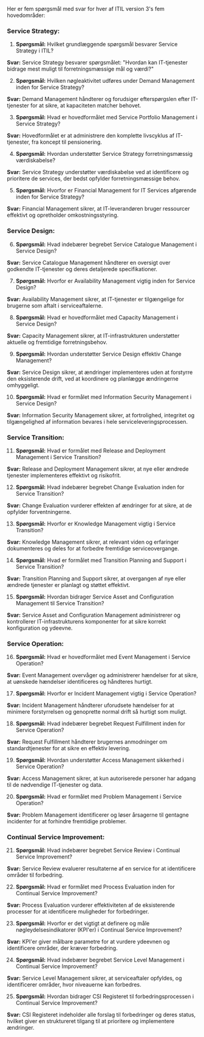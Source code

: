 Her er fem spørgsmål med svar for hver af ITIL version 3's fem hovedområder:
### Service Strategy:

1. **Spørgsmål:** Hvilket grundlæggende spørgsmål besvarer Service Strategy i ITIL?

**Svar:** Service Strategy besvarer spørgsmålet: "Hvordan kan IT-tjenester bidrage mest muligt til forretningsmæssige mål og værdi?"

2. **Spørgsmål:** Hvilken nøgleaktivitet udføres under Demand Management inden for Service Strategy?

**Svar:** Demand Management håndterer og forudsiger efterspørgslen efter IT-tjenester for at sikre, at kapaciteten matcher behovet.

3. **Spørgsmål:** Hvad er hovedformålet med Service Portfolio Management i Service Strategy?

**Svar:** Hovedformålet er at administrere den komplette livscyklus af IT-tjenester, fra koncept til pensionering.

4. **Spørgsmål:** Hvordan understøtter Service Strategy forretningsmæssig værdiskabelse?

**Svar:** Service Strategy understøtter værdiskabelse ved at identificere og prioritere de services, der bedst opfylder forretningsmæssige behov.

5. **Spørgsmål:** Hvorfor er Financial Management for IT Services afgørende inden for Service Strategy?

**Svar:** Financial Management sikrer, at IT-leverandøren bruger ressourcer effektivt og opretholder omkostningsstyring.

### Service Design:

6. **Spørgsmål:** Hvad indebærer begrebet Service Catalogue Management i Service Design?

**Svar:** Service Catalogue Management håndterer en oversigt over godkendte IT-tjenester og deres detaljerede specifikationer.

7. **Spørgsmål:** Hvorfor er Availability Management vigtig inden for Service Design?

**Svar:** Availability Management sikrer, at IT-tjenester er tilgængelige for brugerne som aftalt i serviceaftalerne.

8. **Spørgsmål:** Hvad er hovedformålet med Capacity Management i Service Design?

**Svar:** Capacity Management sikrer, at IT-infrastrukturen understøtter aktuelle og fremtidige forretningsbehov.

9. **Spørgsmål:** Hvordan understøtter Service Design effektiv Change Management?

**Svar:** Service Design sikrer, at ændringer implementeres uden at forstyrre den eksisterende drift, ved at koordinere og planlægge ændringerne omhyggeligt.

10. **Spørgsmål:** Hvad er formålet med Information Security Management i Service Design?

**Svar:** Information Security Management sikrer, at fortrolighed, integritet og tilgængelighed af information bevares i hele serviceleveringsprocessen.

### Service Transition:

11. **Spørgsmål:** Hvad er formålet med Release and Deployment Management i Service Transition?

**Svar:** Release and Deployment Management sikrer, at nye eller ændrede tjenester implementeres effektivt og risikofrit.

12. **Spørgsmål:** Hvad indebærer begrebet Change Evaluation inden for Service Transition?

**Svar:** Change Evaluation vurderer effekten af ændringer for at sikre, at de opfylder forventningerne.

13. **Spørgsmål:** Hvorfor er Knowledge Management vigtig i Service Transition?

**Svar:** Knowledge Management sikrer, at relevant viden og erfaringer dokumenteres og deles for at forbedre fremtidige serviceovergange.

14. **Spørgsmål:** Hvad er formålet med Transition Planning and Support i Service Transition?

**Svar:** Transition Planning and Support sikrer, at overgangen af nye eller ændrede tjenester er planlagt og støttet effektivt.

15. **Spørgsmål:** Hvordan bidrager Service Asset and Configuration Management til Service Transition?

**Svar:** Service Asset and Configuration Management administrerer og kontrollerer IT-infrastrukturens komponenter for at sikre korrekt konfiguration og ydeevne.

### Service Operation:

16. **Spørgsmål:** Hvad er hovedformålet med Event Management i Service Operation?

**Svar:** Event Management overvåger og administrerer hændelser for at sikre, at uønskede hændelser identificeres og håndteres hurtigt.

17. **Spørgsmål:** Hvorfor er Incident Management vigtig i Service Operation?

**Svar:** Incident Management håndterer uforudsete hændelser for at minimere forstyrrelsen og genoprette normal drift så hurtigt som muligt.

18. **Spørgsmål:** Hvad indebærer begrebet Request Fulfillment inden for Service Operation?

**Svar:** Request Fulfillment håndterer brugernes anmodninger om standardtjenester for at sikre en effektiv levering.

19. **Spørgsmål:** Hvordan understøtter Access Management sikkerhed i Service Operation?

**Svar:** Access Management sikrer, at kun autoriserede personer har adgang til de nødvendige IT-tjenester og data.

20. **Spørgsmål:** Hvad er formålet med Problem Management i Service Operation?

**Svar:** Problem Management identificerer og løser årsagerne til gentagne incidenter for at forhindre fremtidige problemer.

### Continual Service Improvement:

21. **Spørgsmål:** Hvad indebærer begrebet Service Review i Continual Service Improvement?

**Svar:** Service Review evaluerer resultaterne af en service for at identificere områder til forbedring.

22. **Spørgsmål:** Hvad er formålet med Process Evaluation inden for Continual Service Improvement?

**Svar:** Process Evaluation vurderer effektiviteten af de eksisterende processer for at identificere 
muligheder for forbedringer.

23. **Spørgsmål:** Hvorfor er det vigtigt at definere og måle nøgleydelsesindikatorer (KPI'er) i Continual Service Improvement?

**Svar:** KPI'er giver målbare parametre for at vurdere ydeevnen og identificere områder, der kræver forbedring.

24. **Spørgsmål:** Hvad indebærer begrebet Service Level Management i Continual Service Improvement?

**Svar:** Service Level Management sikrer, at serviceaftaler opfyldes, og identificerer områder, hvor niveauerne kan forbedres.

25. **Spørgsmål:** Hvordan bidrager CSI Registeret til forbedringsprocessen i Continual Service Improvement?

**Svar:** CSI Registeret indeholder alle forslag til forbedringer og deres status, hvilket giver en struktureret tilgang til at prioritere og implementere ændringer.